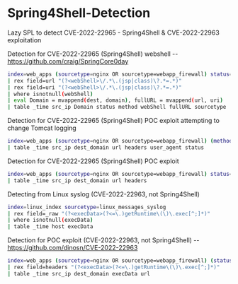 # Spring4Shell-Detection
Lazy SPL to detect CVE-2022-22965 - Spring4Shell & CVE-2022-22963 exploitation


Detection for CVE-2022-22965 (Spring4Shell) webshell -- https://github.com/craig/SpringCore0day 
```sh
index=web_apps (sourcetype=nginx OR sourcetype=webapp_firewall) status=200
| rex field=url "(?<webShell>\/.*\.(jsp|class)\?.*=.*)" 
| rex field=uri "(?<webShell>\/.*\.(jsp|class)\?.*=.*)"
| where isnotnull(webShell) 
| eval Domain = mvappend(dest, domain), fullURL = mvappend(url, uri)
| table _time src_ip Domain status method webShell fullURL sourcetype
```

Detection for CVE-2022-22965 (Spring4Shell) POC exploit attempting to change Tomcat logging
```sh
index=web_apps (sourcetype=nginx OR sourcetype=webapp_firewall) (method=POST OR method=GET) url="*?class.module.classloader.resources.context.parent.pipeline.first.pattern=*"
| table _time src_ip dest_domain url headers user_agent status
```

Detection for CVE-2022-22965 (Spring4Shell) POC exploit  
```sh
index=web_apps (sourcetype=nginx OR sourcetype=webapp_firewall) status=200 (method=POST OR method=GET) (url=*.jsp* OR *.class*)
| table _time src_ip dest_domain url headers
```

Detecting from Linux syslog (CVE-2022-22963, not Spring4Shell)
```sh
index=linux_index sourcetype=linux_messages_syslog 
| rex field=_raw "(?<execData>(?<=\.)getRuntime\(\)\.exec[^;]*)"
| where isnotnull(execData)
| table _time host execData
```

Detection for POC exploit (CVE-2022-22963, not Spring4Shell) -- https://github.com/dinosn/CVE-2022-22963 
```sh
index=web_apps (sourcetype=nginx OR sourcetype=webapp_firewall) (status=200 OR status=500) method=POST url="/functionRouter" // Better not to specify URL as anyone can change this
| rex field=headers "(?<execData>(?<=\.)getRuntime\(\)\.exec[^;]*)"
| table _time src_ip dest_domain execData url
```
